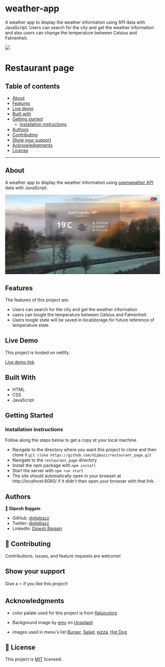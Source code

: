 # weather-app
A weather app to display the weather information using API data with JavaScript. Users can search for the city and get the weather information and also users can change the temperature between Celsius and Fahrenheit.

![](https://img.shields.io/badge/Microverse-blueviolet)

# Restaurant page

## Table of contents

- [About](#about)
- [Features](#features)
- [Live demo](#live-demo)
- [Built with](#built-with)
- [Getting started](#getting-started)
  * [Installation instructions](#installation-instructions)
- [Authors](#authors)
- [Contributing](#-contributing)
- [Show your support](#show-your-support)
- [Acknowledgements](#acknowledgments)
- [License](#-license)

---

## About

A weather app to display the weather information using [openweather API](https://openweathermap.org/api) data with JavaScript.

![Screenshot of homepage](./dist/images/app_snap.png)

## Features

The features of this project are:

- Users can search for the city and get the weather information
- users can toogle the temperature between Celsius and Fahrenheit.
- Users toogle state will be saved in localstorage for future reference of temperature state.

## Live Demo

This project is hosted on netlify.

[Live demo link](https://hungry-kitchen.netlify.com/)
## Built With

- HTML
- CSS
- JavaScript

## Getting Started

### Installation instructions

Follow along the steps below to get a copy at your local machine.

- Navigate to the directory where you want this project to clone and then clone it `git clone https://github.com/dipbazz/restaurant_page.git`
- Navigate to the `restaurant_page` directory
- Install the npm package with `npm install`
- Start the server with `npm run start`
- The site should automatically open in your browser at http://localhost:8080/ if it didn't then open your browser with that link.

## Authors

👤 **Dipesh Bajgain**

- GitHub: [@dipbazz](https://github.com/dipbazz)
- Twitter: [@dipbazz](https://twitter.com/dipbazz)
- LinkedIn: [Dipesh Bajgain](https://www.linkedin.com/in/dipbazz/)

## 🤝 Contributing

Contributions, issues, and feature requests are welcome!

## Show your support

Give a ⭐️ if you like this project!

## Acknowledgments

- color palate used for this project is from [flatuicolors](https://flatuicolors.com/palette/ca)

- <span>Background image by <a href="https://unsplash.com/@grimnoire">emy</a> on <a href="https://unsplash.com/s/photos/food">Unsplash</a></span>

- images used in menu's list [Burger](https://www.freepngimg.com/png/10726-burger-png-image), [Salad](https://www.freepngimg.com/png/16870-salad-png-picture), [pizza](https://www.freepngimg.com/png/6490-pizza-png-image), [Hot Dog](https://www.freepngimg.com/png/12983-hot-dog-png-clipart)

## 📝 License

This project is [MIT](./LICENSE) licensed.
